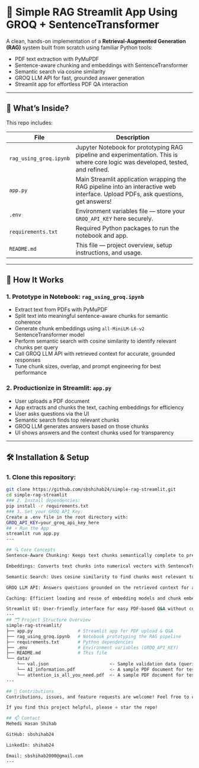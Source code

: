 # 📄 Simple RAG Streamlit App Using GROQ + SentenceTransformer



A clean, hands-on implementation of a **Retrieval-Augmented Generation (RAG)** system built from scratch using familiar Python tools:

- PDF text extraction with PyMuPDF
- Sentence-aware chunking and embeddings with SentenceTransformer
- Semantic search via cosine similarity
- GROQ LLM API for fast, grounded answer generation
- Streamlit app for effortless PDF QA interaction

---

## 🚀 What’s Inside?

This repo includes:

| File                | Description                                                   |
|---------------------|---------------------------------------------------------------|
| `rag_using_groq.ipynb` | Jupyter Notebook for prototyping RAG pipeline and experimentation. This is where core logic was developed, tested, and refined. |
| `app.py`            | Main Streamlit application wrapping the RAG pipeline into an interactive web interface. Upload PDFs, ask questions, get answers! |
| `.env`              | Environment variables file — store your `GROQ_API_KEY` here securely. |
| `requirements.txt`  | Required Python packages to run the notebook and app.         |
| `README.md`         | This file — project overview, setup instructions, and usage.  |

---

## 🧠 How It Works

### 1. Prototype in Notebook: `rag_using_groq.ipynb`

- Extract text from PDFs with PyMuPDF
- Split text into meaningful sentence-aware chunks for semantic coherence
- Generate chunk embeddings using `all-MiniLM-L6-v2` SentenceTransformer model
- Perform semantic search with cosine similarity to identify relevant chunks per query
- Call GROQ LLM API with retrieved context for accurate, grounded responses
- Tune chunk sizes, overlap, and prompt engineering for best performance

### 2. Productionize in Streamlit: `app.py`

- User uploads a PDF document
- App extracts and chunks the text, caching embeddings for efficiency
- User asks questions via the UI
- Semantic search finds top relevant chunks
- GROQ LLM generates answers based on those chunks
- UI shows answers and the context chunks used for transparency

---

## 🛠️ Installation & Setup

### 1. Clone this repository:

```bash
git clone https://github.com/sbshihab24/simple-rag-streamlit.git
cd simple-rag-streamlit
### 2. Install dependencies:
pip install -r requirements.txt
### 3. Set your GROQ API Key:
Create a .env file in the root directory with:
GROQ_API_KEY=your_groq_api_key_here
## ⚡ Run the App
streamlit run app.py
---

## 🔍 Core Concepts
Sentence-Aware Chunking: Keeps text chunks semantically complete to preserve meaning

Embeddings: Converts text chunks into numerical vectors with SentenceTransformer

Semantic Search: Uses cosine similarity to find chunks most relevant to your query

GROQ LLM API: Answers questions grounded on the retrieved context for accuracy and reliability

Caching: Efficient loading and reuse of embedding models and chunk embeddings for performance

Streamlit UI: User-friendly interface for easy PDF-based Q&A without coding
---
## 🗂️ Project Structure Overview
simple-rag-streamlit/
├── app.py                 # Streamlit app for PDF upload & Q&A
├── rag_using_groq.ipynb   # Notebook prototyping the RAG pipeline
├── requirements.txt       # Python dependencies
├── .env                   # Environment variables (GROQ_API_KEY)
├── README.md              # This file
└── data/
    └── val.json                       <- Sample validation data (queries and answers)
    └── AI_information.pdf             <- A sample PDF document for testing.
    └── attention_is_all_you_need.pdf  <- A sample PDF document for testing (for Multi-Modal RAG).
---

## 🤝 Contributions
Contributions, issues, and feature requests are welcome! Feel free to open a PR or submit an issue.

If you find this project helpful, please ⭐ star the repo!

## 📫 Contact
Mehedi Hasan Shihab

GitHub: sbshihab24

LinkedIn: shihab24

Email: sbshihab2000@gmail.com
---
